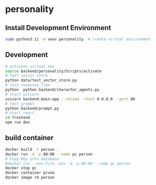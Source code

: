 # personality

## Install Development Environment
```bash
sudo python3.11 -m venv personality  # create virtual environment

```

## Development
```bash
# activate virtual env
source backend/personality/Scripts/activate
# test vector store
python data/test_vector_store.py
# test response_flow
python  python backend/character_agents.py
# start uvicorn
uvicorn backend.main:app --reload --host 0.0.0.0 --port 80
# test prompt
python backend/prompt.py
# start react
cd frontend
npm run dev
```

## build container
```bash
docker build -t person .
docker run -d -p 80:80 --name pc person
# Copy Key into database
#docker run --env-file .env -d -p 80:80 --name pc person
docker stop pc
docker container prune
docker image rm person
```